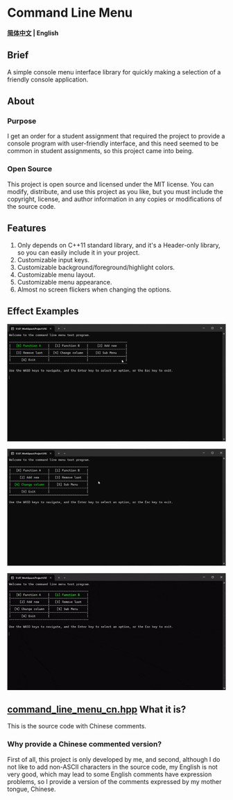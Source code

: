 # Command Line Menu

**[简体中文](README.md) | English**

## Brief

A simple console menu interface library for quickly making a selection of a friendly console application.

## About

### Purpose

I get an order for a student assignment that required the project to provide a console program with user-friendly interface, and this need seemed to be common in student assignments, so this project came into being.

### Open Source

This project is open source and licensed under the MIT license. You can modify, distribute, and use this project as you like, but you must include the copyright, license, and author information in any copies or modifications of the source code.

## Features

1. Only depends on C++11 standard library, and it's a Header-only library, so you can easily include it in your project.
2. Customizable input keys.
3. Customizable background/foreground/highlight colors.
4. Customizable menu layout.
5. Customizable menu appearance.
6. Almost no screen flickers when changing the options.

## Effect Examples

![1](./images/1.png)

![2](./images/2.png)

![3](./images/3.gif)

## [command_line_menu_cn.hpp](./include/command_line_menu_cn.hpp) What it is?

This is the source code with Chinese comments.

### Why provide a Chinese commented version?

First of all, this project is only developed by me, and second, although I do not like to add non-ASCII characters in the source code, my English is not very good, which may lead to some English comments have expression problems, so I provide a version of the comments expressed by my mother tongue, Chinese.

